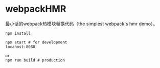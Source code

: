 # webpackHMR
最小话的webpack热模块替换代码（the simplest webpack's hmr demo）。
```
npm install

npm start # for development
locahost:8080

or
npm run build # production
```
